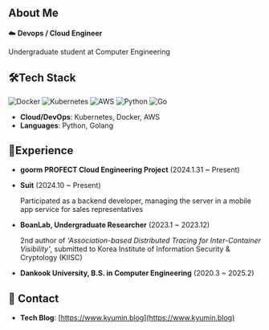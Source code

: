 <h2>About Me</h2>

☁️ **Devops / Cloud Engineer**

Undergraduate student at Computer Engineering


<h2>🛠️Tech Stack</h2>

![Docker](https://img.shields.io/badge/docker-%230db7ed.svg?style=for-the-badge&logo=docker&logoColor=white)
![Kubernetes](https://img.shields.io/badge/kubernetes-%23326ce5.svg?style=for-the-badge&logo=kubernetes&logoColor=white)
![AWS](https://img.shields.io/badge/AWS-%23FF9900.svg?style=for-the-badge&logo=amazon-aws&logoColor=white)
![Python](https://img.shields.io/badge/python-3670A0?style=for-the-badge&logo=python&logoColor=ffdd54)
![Go](https://img.shields.io/badge/go-%2300ADD8.svg?style=for-the-badge&logo=go&logoColor=white)


- **Cloud/DevOps**: Kubernetes, Docker, AWS
- **Languages**: Python, Golang



<h2>🚀Experience</h2>

- **goorm PROFECT Cloud Engineering Project** (2024.1.31 ~ Present)

- **Suit** (2024.10 ~ Present)

  Participated as a backend developer, managing the server in a mobile app service for sales representatives

- **BoanLab, Undergraduate Researcher** (2023.1 ~ 2023.12)

  2nd author of *'Association-based Distributed Tracing for Inter-Container Visibility'*, submitted to Korea Institute of Information Security & Cryptology (KIISC)

- **Dankook University, B.S. in Computer Engineering** (2020.3 ~ 2025.2)

  

<h2>📧 Contact</h2>

- **Tech Blog**: [https://www.kyumin.blog](https://www.kyumin.blog)

